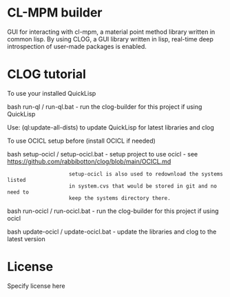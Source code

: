 # CL-MPM builder

GUI for interacting with cl-mpm, a material point method library written in common lisp.
By using CLOG, a GUI library written in lisp, real-time deep introspection of user-made packages is enabled.



# CLOG tutorial

To use your installed QuickLisp

bash run-ql / run-ql.bat  - run the clog-builder for this project if using QuickLisp

Use: (ql:update-all-dists) to update QuickLisp for latest libraries and clog


To use OCICL setup before (install OCICL if needed)

bash setup-ocicl / setup-ocicl.bat - setup project to use ocicl - see
                        https://github.com/rabbibotton/clog/blob/main/OCICL.md

                        setup-ocicl is also used to redownload the systems listed
                        in system.cvs that would be stored in git and no need to
                        keep the systems directory there. 

bash run-ocicl / run-ocicl.bat - run the clog-builder for this project if using ocicl

bash update-ocicl / update-ocicl.bat - update the libraries and clog to the latest version

# License

Specify license here

